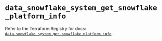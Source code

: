 # `data_snowflake_system_get_snowflake_platform_info`

Refer to the Terraform Registry for docs: [`data_snowflake_system_get_snowflake_platform_info`](https://registry.terraform.io/providers/snowflake-labs/snowflake/0.94.0/docs/data-sources/system_get_snowflake_platform_info).
